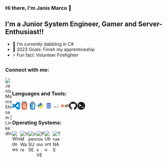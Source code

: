 ### Hi there, I'm Janis Marco 👋

## I'm a Junior System Engineer, Gamer and Server-Enthusiast!!


- 🌱 I’m currently dabbling in C# 
- 🥅 2023 Goals: Finish my apprenticeship
- ⚡ Fun fact: Volunteer Firefighter


### Connect with me:

[<img align="left" alt="Janis Marco Ehrsam | LinkedIn" width="22px" src="https://cdn.jsdelivr.net/npm/simple-icons@v3/icons/linkedin.svg" />][linkedin]
<br />

### Languages and Tools:

<img align="left" alt="Visual Studio Code" width="26px" src="https://raw.githubusercontent.com/github/explore/80688e429a7d4ef2fca1e82350fe8e3517d3494d/topics/visual-studio-code/visual-studio-code.png" />
<img align="left" alt="HTML5" width="26px" src="https://raw.githubusercontent.com/github/explore/80688e429a7d4ef2fca1e82350fe8e3517d3494d/topics/html/html.png" />
<img align="left" alt="CSS3" width="26px" src="https://raw.githubusercontent.com/github/explore/80688e429a7d4ef2fca1e82350fe8e3517d3494d/topics/css/css.png" />
<img align="left" alt="Python" width="26px" src="https://raw.githubusercontent.com/github/explore/80688e429a7d4ef2fca1e82350fe8e3517d3494d/topics/python/python.png" />
<img align="left" alt="SQL" width="26px" src="https://raw.githubusercontent.com/github/explore/80688e429a7d4ef2fca1e82350fe8e3517d3494d/topics/sql/sql.png" />
<img align="left" alt="MySQL" width="26px" src="https://raw.githubusercontent.com/github/explore/80688e429a7d4ef2fca1e82350fe8e3517d3494d/topics/mysql/mysql.png" />
<img align="left" alt="Git" width="26px" src="https://raw.githubusercontent.com/github/explore/80688e429a7d4ef2fca1e82350fe8e3517d3494d/topics/git/git.png" />
<img align="left" alt="GitHub" width="26px" src="https://raw.githubusercontent.com/github/explore/78df643247d429f6cc873026c0622819ad797942/topics/github/github.png" />
<img align="left" alt="Terminal" width="26px" src="https://raw.githubusercontent.com/github/explore/80688e429a7d4ef2fca1e82350fe8e3517d3494d/topics/terminal/terminal.png" />

<br />
<br />

### Operating Systems:
<img align="left" alt="Windows" width="26px" src="https://cdn.jsdelivr.net/npm/simple-icons@v4/icons/windows.svg" />
<img align="left" alt="VMWare" width="26px" src="https://cdn.jsdelivr.net/npm/simple-icons@v4/icons/vmware.svg" />
<img align="left" alt="openSUSE" width="26px" src="https://cdn.jsdelivr.net/npm/simple-icons@v4/icons/opensuse.svg" />
<img align="left" alt="Proxmox VE" width="26px" src="https://cdn.jsdelivr.net/npm/simple-icons@v4/icons/proxmox.svg" />
<img align="left" alt="Ubuntu" width="26px" src="https://cdn.jsdelivr.net/npm/simple-icons@v4/icons/ubuntu.svg" />
<img align="left" alt="TrueNAS" width="26px" src="https://cdn.jsdelivr.net/npm/simple-icons@v4/icons/truenas.svg" />

[website]: https://ehrsam.tech
[linkedin]: https://linkedin.com/in/janis-marco-ehrsam-160221197/